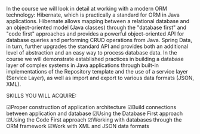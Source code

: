In the course we will look in detail at working with a modern ORM technology: Hibernate, which is practically a standard for ORM in Java applications. Hibernate allows mapping between a relational database and an object-oriented model (Java classes) through the "database first" and "code first" approaches and provides a powerful object-oriented API for database queries and performing CRUD operations from Java. Spring Data, in turn, further upgrades the standard API and provides both an additional level of abstraction and an easy way to process database data. In the course we will demonstrate established practices in building a database layer of complex systems in Java applications through built-in implementations of the Repository template and the use of a service layer (Service Layer), as well as import and export to various data formats (JSON, XML).

SKILLS YOU WILL ACQUIRE: 

☑Proper construction of application architecture
☑Build connections between application and database
☑Using the Database First approach
☑Using the Code First approach
☑Working with databases through the ORM framework
☑Work with XML and JSON data formats
